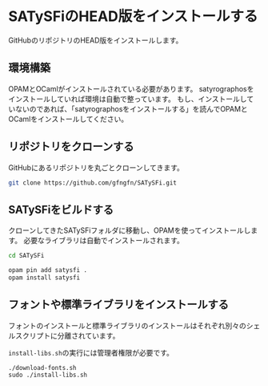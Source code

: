 # SATySFiのHEAD版をインストールする

GitHubのリポジトリのHEAD版をインストールします。

## 環境構築

OPAMとOCamlがインストールされている必要があります。
satyrographosをインストールしていれば環境は自動で整っています。
もし、インストールしていないのであれば、「satyrographosをインストールする」を読んでOPAMとOCamlをインストールしてください。

## リポジトリをクローンする

GitHubにあるリポジトリを丸ごとクローンしてきます。

```sh
git clone https://github.com/gfngfn/SATySFi.git
```


## SATySFiをビルドする

クローンしてきたSATySFiフォルダに移動し、OPAMを使ってインストールします。
必要なライブラリは自動でインストールされます。

```sh
cd SATySFi

opam pin add satysfi .
opam install satysfi
```

## フォントや標準ライブラリをインストールする

フォントのインストールと標準ライブラリのインストールはそれぞれ別々のシェルスクリプトに分離されています。

`install-libs.sh`の実行には管理者権限が必要です。

```
./download-fonts.sh
sudo ./install-libs.sh
```


